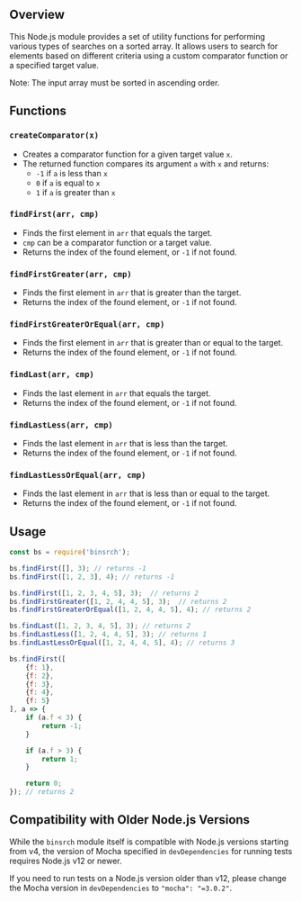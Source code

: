## Overview

This Node.js module provides a set of utility functions for performing various
types of searches on a sorted array. It allows users to search for elements
based on different criteria using a custom comparator function or a specified
target value.

Note: The input array must be sorted in ascending order.

## Functions

### `createComparator(x)`
- Creates a comparator function for a given target value `x`.
- The returned function compares its argument `a` with `x` and returns:
  - `-1` if `a` is less than `x`
  - `0` if `a` is equal to `x`
  - `1` if `a` is greater than `x`

### `findFirst(arr, cmp)`
- Finds the first element in `arr` that equals the target.
- `cmp` can be a comparator function or a target value.
- Returns the index of the found element, or `-1` if not found.

### `findFirstGreater(arr, cmp)`
- Finds the first element in `arr` that is greater than the target.
- Returns the index of the found element, or `-1` if not found.

### `findFirstGreaterOrEqual(arr, cmp)`
- Finds the first element in `arr` that is greater than or equal to the target.
- Returns the index of the found element, or `-1` if not found.

### `findLast(arr, cmp)`
- Finds the last element in `arr` that equals the target.
- Returns the index of the found element, or `-1` if not found.

### `findLastLess(arr, cmp)`
- Finds the last element in `arr` that is less than the target.
- Returns the index of the found element, or `-1` if not found.

### `findLastLessOrEqual(arr, cmp)`
- Finds the last element in `arr` that is less than or equal to the target.
- Returns the index of the found element, or `-1` if not found.

## Usage

```js
const bs = require('binsrch');

bs.findFirst([], 3); // returns -1
bs.findFirst([1, 2, 3], 4); // returns -1

bs.findFirst([1, 2, 3, 4, 5], 3);  // returns 2
bs.findFirstGreater([1, 2, 4, 4, 5], 3);  // returns 2
bs.findFirstGreaterOrEqual([1, 2, 4, 4, 5], 4); // returns 2

bs.findLast([1, 2, 3, 4, 5], 3); // returns 2
bs.findLastLess([1, 2, 4, 4, 5], 3); // returns 1
bs.findLastLessOrEqual([1, 2, 4, 4, 5], 4); // returns 3

bs.findFirst([
	{f: 1},
	{f: 2},
	{f: 3},
	{f: 4},
	{f: 5}
], a => {
	if (a.f < 3) {
		return -1;
	}

	if (a.f > 3) {
		return 1;
	}

	return 0;
}); // returns 2

```

## Compatibility with Older Node.js Versions

While the `binsrch` module itself is compatible with Node.js versions starting
from v4, the version of Mocha specified in `devDependencies` for running tests
requires Node.js v12 or newer. 

If you need to run tests on a Node.js version older than v12, please change the
Mocha version in `devDependencies` to `"mocha": "=3.0.2"`.
